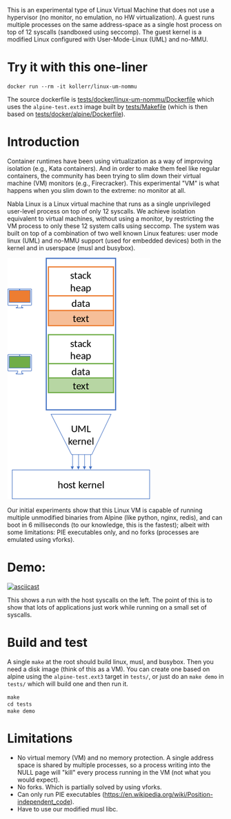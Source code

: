 This is an experimental type of Linux Virtual Machine that does not use a hypervisor (no monitor, no emulation, no HW virtualization). A guest runs multiple processes on the same address-space as a single host process on top of 12 syscalls (sandboxed using seccomp). The guest kernel is a modified Linux configured with User-Mode-Linux (UML) and no-MMU.

# Try it with this one-liner

```
docker run --rm -it kollerr/linux-um-nommu
```
The source dockerfile is [tests/docker/linux-um-nommu/Dockerfile](https://github.com/nabla-containers/nabla-linux/blob/master/tests/docker/linux-um-nommu/Dockerfile) which uses the `alpine-test.ext3` image built
by [tests/Makefile](https://github.com/nabla-containers/nabla-linux/blob/master/tests/Makefile#L11) (which is then based on [tests/docker/alpine/Dockerfile](https://github.com/nabla-containers/nabla-linux/blob/master/tests/docker/alpine/Dockerfile)).

# Introduction

Container runtimes have been using virtualization as a way of improving isolation (e.g., Kata containers). And in order to make them feel like regular containers, the community has been trying to slim down their virtual machine (VM) monitors (e.g., Firecracker). This experimental "VM" is what happens when you slim down to the extreme: no monitor at all.

Nabla Linux is a Linux virtual machine that runs as a single unprivileged user-level process on top of only 12 syscalls. We achieve isolation equivalent to virtual machines, without using a monitor, by restricting the VM process to only these 12 system calls using seccomp. The system was built on top of a combination of two well known Linux features: user mode linux (UML) and no-MMU support (used for embedded devices) both in the kernel and in userspace (musl and busybox).

![nabla-linux](images/nabla-linux.png)

Our initial experiments show that this Linux VM is capable of running multiple unmodified binaries from Alpine (like python, nginx, redis), and can boot in 6 milliseconds (to our knowledge, this is the fastest); albeit with some limitations: PIE executables only, and no forks (processes are emulated using vforks).

# Demo:

[![asciicast](https://asciinema.org/a/343173.svg)](https://asciinema.org/a/343173)

This shows a run with the host syscalls on the left. The point of this is to show that lots of applications just
work while running on a small set of syscalls.

# Build and test

A single `make` at the root should build linux, musl, and busybox. Then you need a disk image (think of this as a VM). You
can create one based on alpine using the `alpine-test.ext3` target in `tests/`, or just do an `make demo` in `tests/` which
will build one and then run it.

```
make
cd tests
make demo
```

# Limitations

- No virtual memory (VM) and no memory protection. A single address space is shared by multiple processes, so a process writing into the NULL page will "kill" every process running in the VM (not what you would expect).
- No forks. Which is partially solved by using vforks.
- Can only run PIE executables (https://en.wikipedia.org/wiki/Position-independent_code).
- Have to use our modified musl libc.
